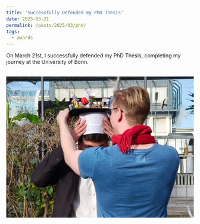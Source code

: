 ```yaml
---
title: 'Successfully Defended my PhD Thesis'
date: 2025-03-21
permalink: /posts/2025/03/phd/
tags:
  - awards
---
```


On March 21st, I successfully defended my PhD Thesis, completing my journey at the University of Bonn.

<br/><img src='/images/phd.jpg'>
